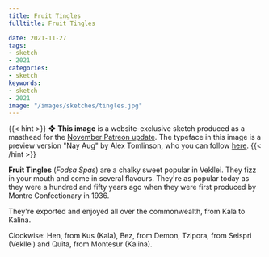 ```yaml
---
title: Fruit Tingles
fulltitle: Fruit Tingles

date: 2021-11-27
tags:
- sketch
- 2021
categories:
- sketch
keywords:
- sketch
- 2021
image: "/images/sketches/tingles.jpg"
---
```


{{< hint >}}
❖ **This image** is a website-exclusive sketch produced as a masthead for the [November Patreon update](https://www.patreon.com/posts/billing-paused-59200270). The typeface in this image is a preview version "Nay Aug" by Alex Tomlinson, who you can follow [here](https://twitter.com/hootalex).
{{< /hint >}}

**Fruit Tingles** (*Fodsa Spas*) are a chalky sweet popular in Vekllei. They fizz in your mouth and come in several flavours. They're as popular today as they were a hundred and fifty years ago when they were first produced by Montre Confectionary in 1936.

They're exported and enjoyed all over the commonwealth, from Kala to Kalina.

Clockwise: Hen, from Kus (Kala), Bez, from Demon, Tzipora, from Seispri (Vekllei) and Quita, from Montesur (Kalina).
